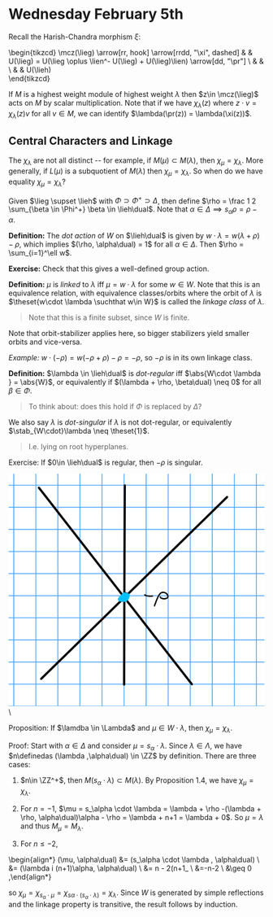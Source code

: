 # Wednesday February 5th

Recall the Harish-Chandra morphism $\xi$:

\begin{tikzcd}
\mcz(\lieg) \arrow[rr, hook] \arrow[rrdd, "\xi", dashed] &  & U(\lieg) = U(\lieg \oplus \lien^- U(\lieg) + U(\lieg)\lien) \arrow[dd, "\pr"] \\
                                                         &  &                                                                               \\
                                                         &  & U(\lieh)                                                                     
\end{tikzcd}

If $M$ is a highest weight module of highest weight $\lambda$ then $z\in \mcz(\lieg)$ acts on $M$ by scalar multiplication.
Note that if we have $\chi_\lambda(z)$ where $z\cdot v = \chi_\lambda(z) v$ for all $v\in M$, we can identify $\lambda(\pr(z)) = \lambda(\xi(z))$.

## Central Characters and Linkage

The $\chi_\lambda$ are not all distinct -- for example, if $M(\mu) \subset M(\lambda)$, then $\chi_\mu = \chi_\lambda$.
More generally, if $L(\mu)$ is a subquotient of $M(\lambda)$ then $\chi_\mu = \chi_\lambda$.
So when do we have equality $\chi_\mu = \chi_\lambda$?

Given $\lieg \supset \lieh$ with $\Phi \supset \Phi^+ \supset \Delta$, then define $\rho = \frac 1 2 \sum_{\beta \in \Phi^+} \beta \in \lieh\dual$.
Note that $\alpha \in \Delta \implies s_\alpha \rho = \rho - \alpha$.

**Definition:**
The *dot action* of $W$ on $\lieh\dual$ is given by $w\cdot \lambda = w(\lambda + \rho) - \rho$, which implies $(\rho, \alpha\dual) = 1$ for all $\alpha \in \Delta$.
Then $\rho = \sum_{i=1}^\ell w$.

**Exercise:** 
Check that this gives a well-defined group action.

**Definition:**
$\mu$ is *linked* to $\lambda$ iff $\mu = w\cdot \lambda$ for some $w\in W$.
Note that this is an equivalence relation, with equivalence classes/orbits where the orbit of $\lambda$ is $\theset{w\cdot \lambda \suchthat w\in W}$ is called the *linkage class* of $\lambda$.

> Note that this is a finite subset, since $W$ is finite.

Note that orbit-stabilizer applies here, so bigger stabilizers yield smaller orbits and vice-versa.

*Example:*
$w\cdot (-\rho) = w(-\rho + \rho) - \rho = -\rho$, so $-\rho$ is in its own linkage class.

**Definition:**
$\lambda \in \lieh\dual$ is *dot-regular* iff $\abs{W\cdot \lambda } = \abs{W}$, or equivalently if $(\lambda + \rho, \beta\dual) \neq 0$ for all $\beta \in \Phi$.

> To think about: does this hold if $\Phi$ is replaced by $\Delta$?

We also say $\lambda$ is *dot-singular* if $\lambda$ is not dot-regular, or equivalently $\stab_{W\cdot}\lambda \neq \theset{1}$.

> I.e. lying on root hyperplanes.

Exercise:
If $0\in \lieh\dual$ is regular, then $-\rho$ is singular.

![Image](figures/2020-02-05-09:26.png)\

Proposition:
If $\lamdba \in \Lambda$ and $\mu \in W\cdot \lambda$, then $\chi_\mu = \chi_\lambda$.

Proof:
Start with $\alpha \in \Delta$ and consider $\mu = s_\alpha \cdot \lambda$.
Since $\lambda \in \Lambda$, we have $n\definedas (\lambda ,\alpha\dual) \in \ZZ$ by definition.
There are three cases:

1. $n\in \ZZ^+$, then $M(s_\alpha \cdot \lambda) \subset M(\lambda)$.
  By Proposition 1.4, we have $\chi_\mu =\chi_\lambda$.

2. For $n=-1$, $\mu = s_\alpha \cdot \lambda = \lambda + \rho -(\lambda + \rho, \alpha\dual)\alpha - \rho = \lambda + n+1 = \lambda + 0$.
  So $\mu = \lambda$ and thus $M_\mu = M_\lambda$.

3. For $n\leq -2$, 

\begin{align*}
(\mu, \alpha\dual) 
&= (s_\alpha \cdot \lambda , \alpha\dual) \\
&= (\lambda i (n+1)\alpha, \alpha\dual) \\
&= n - 2(n+1_ \\
&=-n-2 \\
&\geq 0
,\end{align*}
  
  so $\chi_\mu = \chi_{s_\alpha \cdot \mu} = \chi_{s\alpha \cdot (s_\alpha \cdot \lambda)} = \chi_\lambda$.
  Since $W$ is generated by simple reflections and the linkage property is transitive, the result follows by induction.
